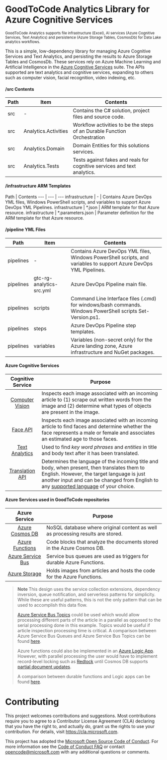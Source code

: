 # GoodToCode Analytics Library for Azure Cognitive Services
<sup>GoodToCode Analytics supports file infrastructure (Excel), AI services (Azure Cognitive Services, Text Analytics) and persistence (Azure Storage Tables, CosmosDb) for Data Lake analytics workflows.</sup> <br>

This is a simple, low-dependency library for managing Azure Cognitive Services and Text Analytics, and persisting the results to Azure Storage Tables and CosmosDb. These services rely on Azure Machine Learning and Artificial Intelligence in the [Azure Cognitive Services](https://azure.microsoft.com/en-us/services/cognitive-services/) suite. The APIs supported are text analytics and cognitive services, expanding to others such as computer vision, facial recognition, video indexing, etc.

#### /src Contents
Path | Item | Contents
--- | --- | ---
src | - | Contains the C# solution, project files and source code.
src | Analytics.Activities | Workflow activities to be the steps of an Durable Function Orchestration
src | Analytics.Domain | Domain Entities for this solutions services.
src | Analytics.Tests | Tests against fakes and reals for cognitive services and text analytics.

#### /infrastructure ARM Templates
Path | Contents
--- | --- | ---
infrastructure | - | Contains Azure DevOps YML files, Windows PowerShell scripts, and variables to support Azure DevOps YML Pipelines.
infrastructure | *.json | ARM template for that Azure resource.
infrastructure | *.parameters.json | Parameter definition for the ARM template for that Azure resource.

#### /pipeline YML Files
Path | Item | Contents
--- | --- | ---
pipelines | - | Contains Azure DevOps YML files, Windows PowerShell scripts, and variables to support Azure DevOps YML Pipelines.
pipelines | gtc-rg-analytics-src.yml | Azure DevOps Pipeline main file.
pipelines | scripts | Command Line Interface files (.cmd) for windows/bash commands. Windows PowerShell scripts Set-Version.ps1.
pipelines | steps | Azure DevOps Pipeline step templates.
pipelines | variables | Variables (non-secret only) for the Azure landing zone, Azure infrastructure and NuGet packages.

#### Azure Cognitive Services
Cognitive Service | Purpose
:---------------------:| --- 
[Computer Vision](https://azure.microsoft.com/en-us/services/cognitive-services/computer-vision/)|Inspects each image associated with an incoming article to (1) scrape out written words from the image and (2) determine what types of objects are present in the image. 
[Face API](https://azure.microsoft.com/en-us/services/cognitive-services/face/)|Inspects each image associated with an incoming article to find faces and determine whether the face represents a male or female and associates an estimated age to those faces.
[Text Analytics](https://azure.microsoft.com/en-us/services/cognitive-services/text-analytics/) | Used to find <i>key word phrases</i> and <i>entities</i> in title and body text after it has been translated.
[Translation API](https://azure.microsoft.com/en-us/services/cognitive-services/translator-text-api/) | Determines the language of the incoming title and body, when present, then translates them to English. However, the target language is just another input and can be changed from English to any [supported language](https://docs.microsoft.com/en-us/azure/cognitive-services/translator/reference/v3-0-languages) of your choice.

#### Azure Services used in GoodToCode repositories
Azure Service | Purpose
:---------------------:| --- 
[Azure Cosmos DB](https://azure.microsoft.com/en-us/services/cosmos-db/)| NoSQL database where original content as well as processing results are stored.
[Azure Functions](https://azure.microsoft.com/en-us/try/app-service/)|Code blocks that analyze the documents stored in the Azure Cosmos DB.
[Azure Service Bus](https://azure.microsoft.com/en-us/services/service-bus/)|Service bus queues are used as triggers for durable Azure Functions.
[Azure Storage](https://azure.microsoft.com/en-us/services/storage/)|Holds images from articles and hosts the code for the Azure Functions.

> <b> Note </b> This design uses the service collection extensions, dependency inversion, queue notification, and serverless patterns for simplicity. While these are useful patterns, this is not the only pattern that can be used to accomplish this data flow.
>
> [Azure Service Bus Topics](https://docs.microsoft.com/en-us/azure/service-bus-messaging/service-bus-dotnet-how-to-use-topics-subscriptions) could be used which would allow processing different parts of the article in a parallel as opposed to the serial processing done in this example. Topics would be useful if article inspection processing time is critical.  A comparison between Azure Service Bus Queues and Azure Service Bus Topics can be found [here](https://docs.microsoft.com/en-us/azure/service-bus-messaging/service-bus-dotnet-how-to-use-topics-subscriptions).
>
>Azure functions could also be implemented in an [Azure Logic App](https://azure.microsoft.com/en-us/services/logic-apps/).  However, with parallel processing the user would have to implement record-level locking such as [Redlock](https://redis.io/topics/distlock) until Cosmos DB supports [partial document updates](https://feedback.azure.com/forums/263030-azure-cosmos-db/suggestions/6693091-be-able-to-do-partial-updates-on-document). 
>
>A comparison between durable functions and Logic apps can be found [here](https://docs.microsoft.com/en-us/azure/azure-functions/functions-compare-logic-apps-ms-flow-webjobs).

# Contributing

This project welcomes contributions and suggestions.  Most contributions require you to agree to a
Contributor License Agreement (CLA) declaring that you have the right to, and actually do, grant us
the rights to use your contribution. For details, visit https://cla.microsoft.com.

This project has adopted the [Microsoft Open Source Code of Conduct](https://opensource.microsoft.com/codeofconduct/).
For more information see the [Code of Conduct FAQ](https://opensource.microsoft.com/codeofconduct/faq/) or
contact [opencode@microsoft.com](mailto:opencode@microsoft.com) with any additional questions or comments.